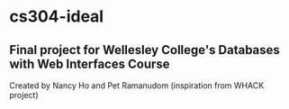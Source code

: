# cs304-ideal
## Final project for Wellesley College's Databases with Web Interfaces Course
Created by Nancy Ho and Pet Ramanudom (inspiration from WHACK project)